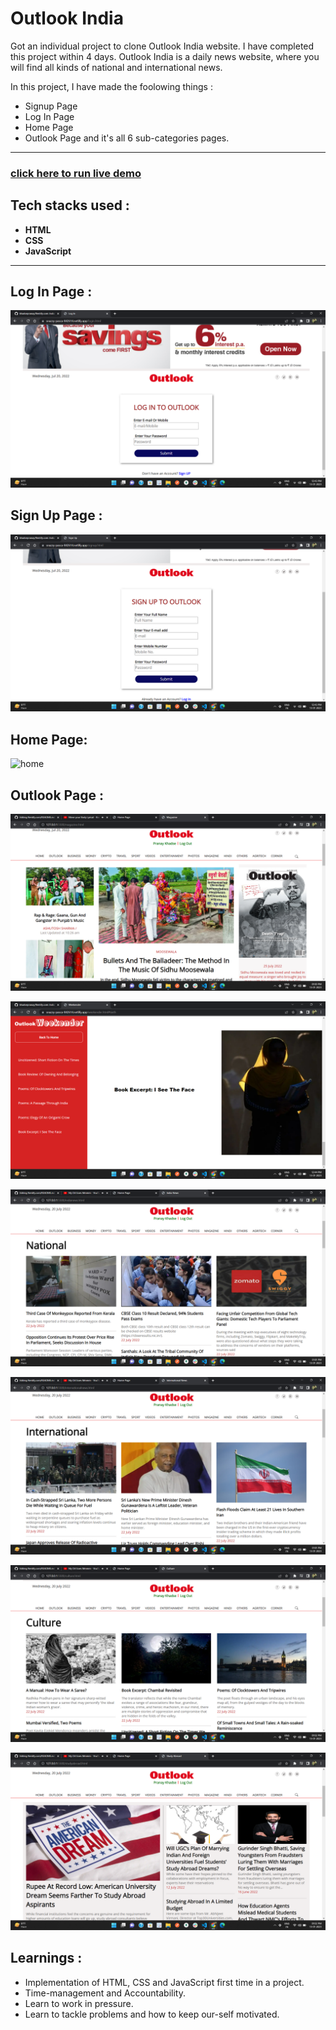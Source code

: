 # Outlook India
Got an individual project to clone Outlook India website. I have completed this project within 4 days.
Outlook India is a daily news website, where you will find all kinds of national and international news.

In this project, I have made the foolowing things :
 - Signup Page
 - Log In Page
 - Home Page
 - Outlook Page and it's all 6 sub-categories pages.

---

### [click here to run live demo](https://snazzy-pasca-842614.netlify.app/index.html)

## Tech stacks used :
* **HTML**
* **CSS**
* **JavaScript**

***
## Log In Page :

![home](Images/Login.png)


## Sign Up Page :

![signup](images/Signup.png)

## Home Page:

![home](images/Home.png.png)

## Outlook Page : 

![magazine](images/Magazine.png)

![weekender](images/Weekender.png)

![national](images/National.png)

![international](images/International.png)

![culture](images/Culture.png)

![studyabroad](images/StudyAbroad.png)

## Learnings :
- Implementation of HTML, CSS and JavaScript first time in a project.
- Time-management and Accountability.
- Learn to work in pressure.
- Learn to tackle problems and how to keep our-self motivated.
  














